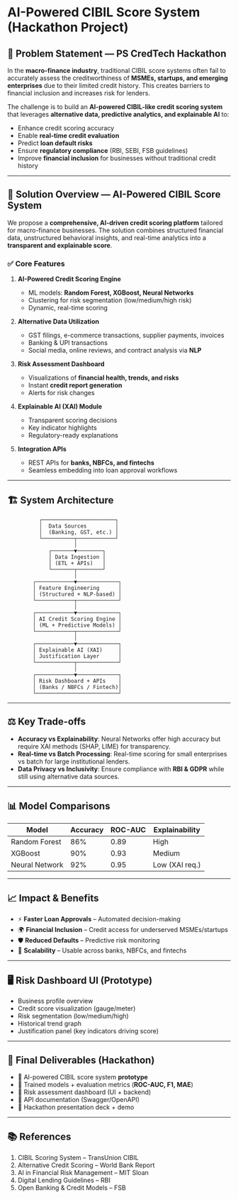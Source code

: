 # AI-Powered CIBIL Score System (Hackathon Project)

## 📌 Problem Statement — PS CredTech Hackathon

In the **macro-finance industry**, traditional CIBIL score systems often fail to accurately assess the creditworthiness of **MSMEs, startups, and emerging enterprises** due to their limited credit history. This creates barriers to financial inclusion and increases risk for lenders.

The challenge is to build an **AI-powered CIBIL-like credit scoring system** that leverages **alternative data, predictive analytics, and explainable AI** to:

* Enhance credit scoring accuracy
* Enable **real-time credit evaluation**
* Predict **loan default risks**
* Ensure **regulatory compliance** (RBI, SEBI, FSB guidelines)
* Improve **financial inclusion** for businesses without traditional credit history

---

## 🎯 Solution Overview — AI-Powered CIBIL Score System

We propose a **comprehensive, AI-driven credit scoring platform** tailored for macro-finance businesses. The solution combines structured financial data, unstructured behavioral insights, and real-time analytics into a **transparent and explainable score**.

### ✅ Core Features

1. **AI-Powered Credit Scoring Engine**

   * ML models: **Random Forest, XGBoost, Neural Networks**
   * Clustering for risk segmentation (low/medium/high risk)
   * Dynamic, real-time scoring

2. **Alternative Data Utilization**

   * GST filings, e-commerce transactions, supplier payments, invoices
   * Banking & UPI transactions
   * Social media, online reviews, and contract analysis via **NLP**

3. **Risk Assessment Dashboard**

   * Visualizations of **financial health, trends, and risks**
   * Instant **credit report generation**
   * Alerts for risk changes

4. **Explainable AI (XAI) Module**

   * Transparent scoring decisions
   * Key indicator highlights
   * Regulatory-ready explanations

5. **Integration APIs**

   * REST APIs for **banks, NBFCs, and fintechs**
   * Seamless embedding into loan approval workflows

---

## 🏗️ System Architecture

```
          ┌───────────────────────┐
          │  Data Sources         │
          │  (Banking, GST, etc.) │
          └──────────┬────────────┘
                     │
             ┌───────▼────────┐
             │ Data Ingestion │
             │ (ETL + APIs)   │
             └───────┬────────┘
                     │
        ┌────────────▼─────────────┐
        │ Feature Engineering      │
        │ (Structured + NLP-based) │
        └────────────┬─────────────┘
                     │
        ┌────────────▼─────────────┐
        │ AI Credit Scoring Engine │
        │ (ML + Predictive Models) │
        └────────────┬─────────────┘
                     │
        ┌────────────▼─────────────┐
        │ Explainable AI (XAI)     │
        │ Justification Layer      │
        └────────────┬─────────────┘
                     │
        ┌────────────▼─────────────┐
        │ Risk Dashboard + APIs    │
        │ (Banks / NBFCs / Fintech)│
        └──────────────────────────┘
```

---

## ⚖️ Key Trade-offs

* **Accuracy vs Explainability**: Neural Networks offer high accuracy but require XAI methods (SHAP, LIME) for transparency.
* **Real-time vs Batch Processing**: Real-time scoring for small enterprises vs batch for large institutional lenders.
* **Data Privacy vs Inclusivity**: Ensure compliance with **RBI & GDPR** while still using alternative data sources.

---

## 📊 Model Comparisons

| Model          | Accuracy | ROC-AUC | Explainability |
| -------------- | -------- | ------- | -------------- |
| Random Forest  | 86%      | 0.89    | High           |
| XGBoost        | 90%      | 0.93    | Medium         |
| Neural Network | 92%      | 0.95    | Low (XAI req.) |

---

## 📈 Impact & Benefits

* ⚡ **Faster Loan Approvals** – Automated decision-making
* 🌍 **Financial Inclusion** – Credit access for underserved MSMEs/startups
* 🛡️ **Reduced Defaults** – Predictive risk monitoring
* 📡 **Scalability** – Usable across banks, NBFCs, and fintechs

---

## 🖥️ Risk Dashboard UI (Prototype)

* Business profile overview
* Credit score visualization (gauge/meter)
* Risk segmentation (low/medium/high)
* Historical trend graph
* Justification panel (key indicators driving score)

---

## 📑 Final Deliverables (Hackathon)

* 🔹 AI-powered CIBIL score system **prototype**
* 🔹 Trained models + evaluation metrics (**ROC-AUC, F1, MAE**)
* 🔹 Risk assessment dashboard (UI + backend)
* 🔹 API documentation (Swagger/OpenAPI)
* 🔹 Hackathon presentation deck + demo

---

## 📚 References

1. CIBIL Scoring System – TransUnion CIBIL
2. Alternative Credit Scoring – World Bank Report
3. AI in Financial Risk Management – MIT Sloan
4. Digital Lending Guidelines – RBI
5. Open Banking & Credit Models – FSB
